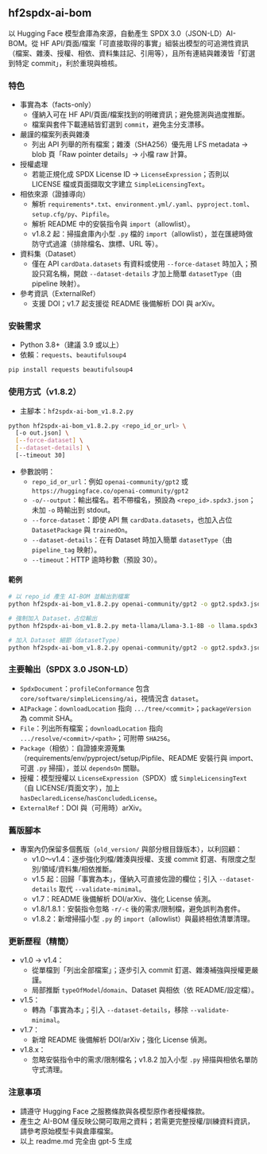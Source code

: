 ## hf2spdx-ai-bom

以 Hugging Face 模型倉庫為來源，自動產生 SPDX 3.0（JSON-LD）AI-BOM。從 HF API/頁面/檔案「可直接取得的事實」組裝出模型的可追溯性資訊（檔案、雜湊、授權、相依、資料集註記、引用等），且所有連結與雜湊皆「釘選到特定 commit」，利於重現與檢核。

### 特色
- 事實為本（facts-only）
  - 僅納入可在 HF API/頁面/檔案找到的明確資訊；避免臆測與過度推斷。
  - 檔案與套件下載連結皆釘選到 `commit`，避免主分支漂移。
- 嚴謹的檔案列表與雜湊
  - 列出 API 列舉的所有檔案；雜湊（SHA256）優先用 LFS metadata → blob 頁「Raw pointer details」→ 小檔 raw 計算。
- 授權處理
  - 若能正規化成 SPDX License ID → `LicenseExpression`；否則以 LICENSE 檔或頁面擷取文字建立 `SimpleLicensingText`。
- 相依來源（證據導向）
  - 解析 `requirements*.txt`、`environment.yml/.yaml`、`pyproject.toml`、`setup.cfg/py`、`Pipfile`。
  - 解析 README 中的安裝指令與 `import`（allowlist）。
  - v1.8.2 起：掃描倉庫內小型 `.py` 檔的 `import`（allowlist），並在匯總時做防守式過濾（排除檔名、旗標、URL 等）。
- 資料集（Dataset）
  - 僅在 API `cardData.datasets` 有資料或使用 `--force-dataset` 時加入；預設只寫名稱，開啟 `--dataset-details` 才加上簡單 `datasetType`（由 pipeline 映射）。
- 參考資訊（ExternalRef）
  - 支援 DOI；v1.7 起支援從 README 後備解析 DOI 與 arXiv。

### 安裝需求
- Python 3.8+（建議 3.9 或以上）
- 依賴：`requests`、`beautifulsoup4`

```bash
pip install requests beautifulsoup4
```

### 使用方式（v1.8.2）
- 主腳本：`hf2spdx-ai-bom_v1.8.2.py`

```bash
python hf2spdx-ai-bom_v1.8.2.py <repo_id_or_url> \
  [-o out.json] \
  [--force-dataset] \
  [--dataset-details] \
  [--timeout 30]
```

- 參數說明：
  - `repo_id_or_url`：例如 `openai-community/gpt2` 或 `https://huggingface.co/openai-community/gpt2`
  - `-o/--output`：輸出檔名。若不帶檔名，預設為 `<repo_id>.spdx3.json`；未加 `-o` 時輸出到 stdout。
  - `--force-dataset`：即使 API 無 `cardData.datasets`，也加入占位 `DatasetPackage` 與 `trainedOn`。
  - `--dataset-details`：在有 Dataset 時加入簡單 `datasetType`（由 `pipeline_tag` 映射）。
  - `--timeout`：HTTP 逾時秒數（預設 30）。

#### 範例
```bash
# 以 repo_id 產生 AI-BOM 並輸出到檔案
python hf2spdx-ai-bom_v1.8.2.py openai-community/gpt2 -o gpt2.spdx3.json

# 強制加入 Dataset，占位輸出
python hf2spdx-ai-bom_v1.8.2.py meta-llama/Llama-3.1-8B -o llama.spdx3.json --force-dataset

# 加入 Dataset 細節（datasetType）
python hf2spdx-ai-bom_v1.8.2.py openai-community/gpt2 -o gpt2.spdx3.json --dataset-details
```

### 主要輸出（SPDX 3.0 JSON-LD）
- `SpdxDocument`：`profileConformance` 包含 `core/software/simpleLicensing/ai`，視情況含 `dataset`。
- `AIPackage`：`downloadLocation` 指向 `.../tree/<commit>`；`packageVersion` 為 commit SHA。
- `File`：列出所有檔案；`downloadLocation` 指向 `.../resolve/<commit>/<path>`；可附帶 `SHA256`。
- `Package`（相依）：自證據來源蒐集（requirements/env/pyproject/setup/Pipfile、README 安裝行與 import、可選 `.py` 掃描），並以 `dependsOn` 關聯。
- 授權：模型授權以 `LicenseExpression`（SPDX）或 `SimpleLicensingText`（自 LICENSE/頁面文字），加上 `hasDeclaredLicense`/`hasConcludedLicense`。
- `ExternalRef`：DOI 與（可用時）arXiv。

### 舊版腳本
- 專案內仍保留多個舊版（`old_version/` 與部分根目錄版本），以利回顧：
  - v1.0～v1.4：逐步強化列檔/雜湊與授權、支援 commit 釘選、有限度之型別/領域/資料集/相依推斷。
  - v1.5 起：回歸「事實為本」，僅納入可直接佐證的欄位；引入 `--dataset-details` 取代 `--validate-minimal`。
  - v1.7：README 後備解析 DOI/arXiv、強化 License 偵測。
  - v1.8/1.8.1：安裝指令忽略 `-r/-c` 後的需求/限制檔，避免誤判為套件。
  - v1.8.2：新增掃描小型 `.py` 的 `import`（allowlist）與最終相依清單清理。

### 更新歷程（精簡）
- v1.0 → v1.4：
  - 從單檔到「列出全部檔案」；逐步引入 commit 釘選、雜湊補強與授權更嚴謹。
  - 局部推斷 `typeOfModel`/`domain`、Dataset 與相依（依 README/設定檔）。
- v1.5：
  - 轉為「事實為本」；引入 `--dataset-details`，移除 `--validate-minimal`。
- v1.7：
  - 新增 README 後備解析 DOI/arXiv；強化 License 偵測。
- v1.8.x：
  - 忽略安裝指令中的需求/限制檔名；v1.8.2 加入小型 `.py` 掃描與相依名單防守式清理。

### 注意事項
- 請遵守 Hugging Face 之服務條款與各模型原作者授權條款。
- 產生之 AI-BOM 僅反映公開可取用之資料；若需更完整授權/訓練資料資訊，請參考原始模型卡與倉庫檔案。
- 以上 readme.md 完全由 gpt-5 生成



